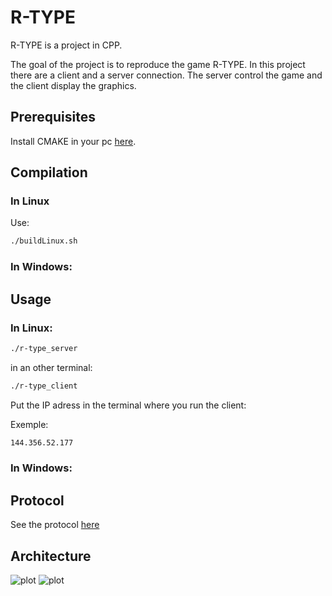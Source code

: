 # R-TYPE

R-TYPE is a project in CPP.

The goal of the project is to reproduce the game R-TYPE. In this project there are a client and a server connection.
The server control the game and the client display the graphics.

## Prerequisites

Install CMAKE in your pc [here](https://cmake.org/install/).

## Compilation

### In Linux

Use:
```bash
./buildLinux.sh
```

### In Windows:

## Usage

### In Linux:

```bash
./r-type_server
```
in an other terminal:

```bash
./r-type_client
```
Put the IP adress in the terminal where you run the client:

Exemple:
```bash
144.356.52.177
```
### In Windows:

## Protocol

See the protocol [here](PROTOCOL.md)

## Architecture

![plot](./readmefiles/ActualRtype.png)
![plot](./readmefiles/NextRtype.png)

